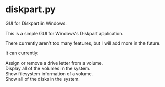 # diskpart.py
GUI for Diskpart in Windows.


This is a simple GUI for Windows's Diskpart application.  

There currently aren't too many features, but I will add more in the future.  

It can currently:

Assign or remove a drive letter from a volume.  
Display all of the volumes in the system.  
Show filesystem information of a volume.  
Show all of the disks in the system.  
